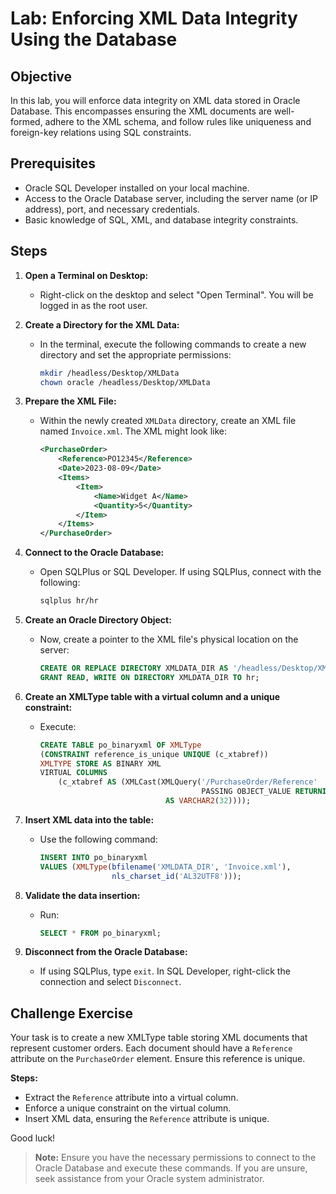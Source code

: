 # Lab: Enforcing XML Data Integrity Using the Database

## Objective

In this lab, you will enforce data integrity on XML data stored in Oracle Database. This encompasses ensuring the XML documents are well-formed, adhere to the XML schema, and follow rules like uniqueness and foreign-key relations using SQL constraints.

## Prerequisites

- Oracle SQL Developer installed on your local machine.
- Access to the Oracle Database server, including the server name (or IP address), port, and necessary credentials.
- Basic knowledge of SQL, XML, and database integrity constraints.

## Steps

1. **Open a Terminal on Desktop:** 
    - Right-click on the desktop and select "Open Terminal". You will be logged in as the root user.

2. **Create a Directory for the XML Data:** 
    - In the terminal, execute the following commands to create a new directory and set the appropriate permissions:
        ```bash
        mkdir /headless/Desktop/XMLData
        chown oracle /headless/Desktop/XMLData
        ```

3. **Prepare the XML File:** 
    - Within the newly created `XMLData` directory, create an XML file named `Invoice.xml`. The XML might look like:
        ```xml
        <PurchaseOrder>
            <Reference>PO12345</Reference>
            <Date>2023-08-09</Date>
            <Items>
                <Item>
                    <Name>Widget A</Name>
                    <Quantity>5</Quantity>
                </Item>
            </Items>
        </PurchaseOrder>
        ```

4. **Connect to the Oracle Database:** 
    - Open SQLPlus or SQL Developer. If using SQLPlus, connect with the following:
        ```bash
        sqlplus hr/hr
        ```

5. **Create an Oracle Directory Object:** 
    - Now, create a pointer to the XML file's physical location on the server:
        ```sql
        CREATE OR REPLACE DIRECTORY XMLDATA_DIR AS '/headless/Desktop/XMLData';
        GRANT READ, WRITE ON DIRECTORY XMLDATA_DIR TO hr;
        ```

6. **Create an XMLType table with a virtual column and a unique constraint:** 
    - Execute:
        ```sql
        CREATE TABLE po_binaryxml OF XMLType
        (CONSTRAINT reference_is_unique UNIQUE (c_xtabref))
        XMLTYPE STORE AS BINARY XML
        VIRTUAL COLUMNS
            (c_xtabref AS (XMLCast(XMLQuery('/PurchaseOrder/Reference'
                                            PASSING OBJECT_VALUE RETURNING CONTENT)
                                    AS VARCHAR2(32))));
        ```

7. **Insert XML data into the table:** 
    - Use the following command:
        ```sql
        INSERT INTO po_binaryxml
        VALUES (XMLType(bfilename('XMLDATA_DIR', 'Invoice.xml'),
                        nls_charset_id('AL32UTF8')));
        ```

8. **Validate the data insertion:** 
    - Run:
        ```sql
        SELECT * FROM po_binaryxml;
        ```

9. **Disconnect from the Oracle Database:** 
    - If using SQLPlus, type `exit`. In SQL Developer, right-click the connection and select `Disconnect`.

## Challenge Exercise

Your task is to create a new XMLType table storing XML documents that represent customer orders. Each document should have a `Reference` attribute on the `PurchaseOrder` element. Ensure this reference is unique.

**Steps:**

- Extract the `Reference` attribute into a virtual column.
- Enforce a unique constraint on the virtual column.
- Insert XML data, ensuring the `Reference` attribute is unique.

Good luck!

> **Note:** Ensure you have the necessary permissions to connect to the Oracle Database and execute these commands. If you are unsure, seek assistance from your Oracle system administrator.
